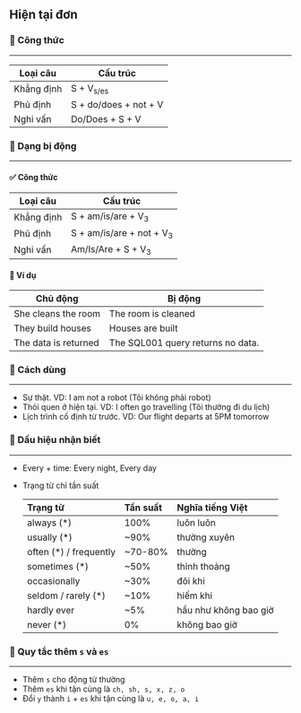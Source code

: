 ## Hiện tại đơn

### 📌 Công thức

---

| Loại câu   | Cấu trúc              |
|------------|-----------------------|
| Khẳng định | S + V<sub>s/es</sub>  |
| Phủ định   | S + do/does + not + V |
| Nghi vấn   | Do/Does + S + V       |

### 📌 Dạng bị động

---

#### ✅ Công thức

| Loại câu   | Cấu trúc                            |
|------------|-------------------------------------|
| Khẳng định | S + am/is/are + V<sub>3</sub>       |
| Phủ định   | S + am/is/are + not + V<sub>3</sub> |
| Nghi vấn   | Am/Is/Are + S + V<sub>3</sub>       |

#### 📝 Ví dụ

| Chủ động             | Bị động                           |
|----------------------|-----------------------------------|
| She cleans the room  | The room is cleaned               |
| They build houses    | Houses are built                  |
| The data is returned | The SQL001 query returns no data. |

### 📌 Cách dùng

---

- Sự thật. VD: I am not a robot (Tôi không phải robot)
- Thói quen ở hiện tại. VD: I often go travelling (Tôi thường đi du lịch)
- Lịch trình cố định từ trước. VD: Our flight departs at 5PM tomorrow

### 📌 Dấu hiệu nhận biết

---

- Every + time: Every night, Every day
- Trạng từ chỉ tần suất

  | Trạng từ               | Tần suất   | Nghĩa tiếng Việt       |
    |:-----------------------|:-----------|:-----------------------|
  | always (*)             | 100%       | luôn luôn              |
  | usually (*)            | ~90%       | thường xuyên           |
  | often (*) / frequently | ~70-80%    | thường                 |
  | sometimes (*)          | ~50%       | thỉnh thoảng           |
  | occasionally           | ~30%       | đôi khi                |
  | seldom / rarely (*)    | ~10%       | hiếm khi               |
  | hardly ever            | ~5%        | hầu như không bao giờ  |
  | never (*)              | 0%         | không bao giờ          |

### 📌 Quy tắc thêm `s` và `es`

---

- Thêm `s` cho động từ thường
- Thêm `es` khi tận cùng là `ch, sh, s, x, z, o`
- Đổi `y` thành `i` + `es` khi tận cùng là `u, e, o, a, i`